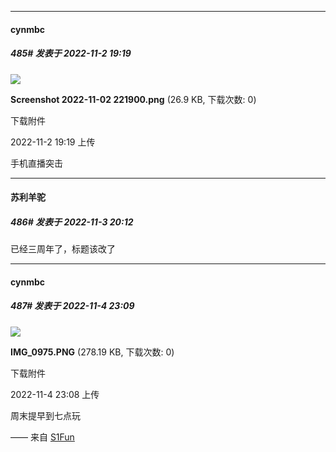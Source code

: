 

*****

####  cynmbc  
##### 485#       发表于 2022-11-2 19:19

<img src="https://img.saraba1st.com/forum/202211/02/191908v4tsm5c6uisuu661.png" referrerpolicy="no-referrer">

<strong>Screenshot 2022-11-02 221900.png</strong> (26.9 KB, 下载次数: 0)

下载附件

2022-11-2 19:19 上传

手机直播突击



*****

####  苏利羊驼  
##### 486#       发表于 2022-11-3 20:12

已经三周年了，标题该改了



*****

####  cynmbc  
##### 487#       发表于 2022-11-4 23:09

<img src="https://img.saraba1st.com/forum/202211/04/230853r5w6mrmi64u9i4ii.png" referrerpolicy="no-referrer">

<strong>IMG_0975.PNG</strong> (278.19 KB, 下载次数: 0)

下载附件

2022-11-4 23:08 上传

周末提早到七点玩

—— 来自 [S1Fun](https://s1fun.koalcat.com)

